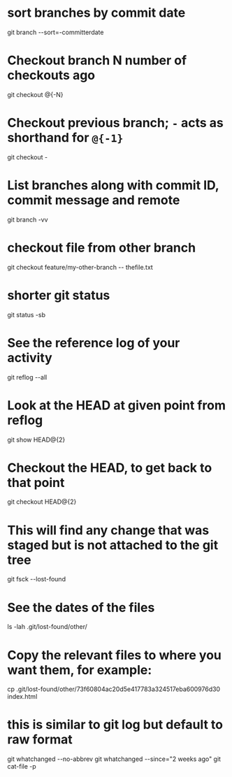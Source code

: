 # sort branches by commit date
git branch --sort=-committerdate

# Checkout branch N number of checkouts ago
git checkout @{-N}

# Checkout previous branch; `-` acts as shorthand for `@{-1}`
git checkout -

# List branches along with commit ID, commit message and remote
git branch -vv

# checkout file from other branch
git checkout feature/my-other-branch -- thefile.txt

# shorter git status
git status -sb

# See the reference log of your activity
git reflog --all

# Look at the HEAD at given point from reflog
git show HEAD@{2}

# Checkout the HEAD, to get back to that point
git checkout HEAD@{2}

# This will find any change that was staged but is not attached to the git tree
git fsck --lost-found

# See the dates of the files
ls -lah .git/lost-found/other/

# Copy the relevant files to where you want them, for example:
cp .git/lost-found/other/73f60804ac20d5e417783a324517eba600976d30 index.html

# this is similar to git log but default to raw format
git whatchanged --no-abbrev
git whatchanged --since="2 weeks ago"
git cat-file -p <sha1>
